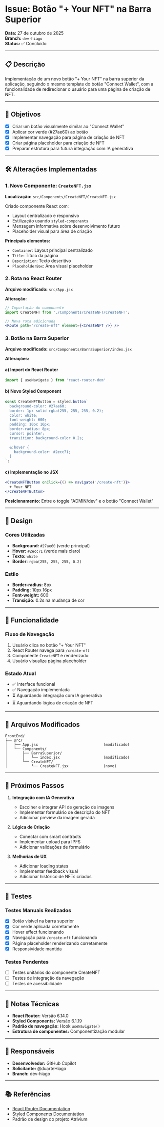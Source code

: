 # Issue: Botão "+ Your NFT" na Barra Superior

**Data:** 27 de outubro de 2025  
**Branch:** `dev-hiago`  
**Status:** ✅ Concluído

---

## 📋 Descrição

Implementação de um novo botão "+ Your NFT" na barra superior da aplicação, seguindo o mesmo template do botão "Connect Wallet", com a funcionalidade de redirecionar o usuário para uma página de criação de NFT.

---

## 🎯 Objetivos

- [x] Criar um botão visualmente similar ao "Connect Wallet"
- [x] Aplicar cor verde (#27ae60) ao botão
- [x] Implementar navegação para página de criação de NFT
- [x] Criar página placeholder para criação de NFT
- [x] Preparar estrutura para futura integração com IA generativa

---

## 🛠️ Alterações Implementadas

### 1. Novo Componente: `CreateNFT.jsx`

**Localização:** `src/Components/CreateNFT/CreateNFT.jsx`

Criado componente React com:
- Layout centralizado e responsivo
- Estilização usando `styled-components`
- Mensagem informativa sobre desenvolvimento futuro
- Placeholder visual para área de criação

**Principais elementos:**
- `Container`: Layout principal centralizado
- `Title`: Título da página
- `Description`: Texto descritivo
- `PlaceholderBox`: Área visual placeholder

### 2. Rota no React Router

**Arquivo modificado:** `src/App.jsx`

**Alteração:**
```jsx
// Importação do componente
import CreateNFT from './Components/CreateNFT/CreateNFT';

// Nova rota adicionada
<Route path="/create-nft" element={<CreateNFT />} />
```

### 3. Botão na Barra Superior

**Arquivo modificado:** `src/Components/BarraSuperior/index.jsx`

**Alterações:**

#### a) Import do React Router
```jsx
import { useNavigate } from 'react-router-dom'
```

#### b) Novo Styled Component
```jsx
const CreateNFTButton = styled.button`
  background-color: #27ae60;
  border: 1px solid rgba(255, 255, 255, 0.2);
  color: white;
  font-weight: 600;
  padding: 10px 16px;
  border-radius: 8px;
  cursor: pointer;
  transition: background-color 0.2s;
  
  &:hover {
    background-color: #2ecc71;
  }
`;
```

#### c) Implementação no JSX
```jsx
<CreateNFTButton onClick={() => navigate('/create-nft')}>
  + Your NFT
</CreateNFTButton>
```

**Posicionamento:** Entre o toggle "ADMIN/dev" e o botão "Connect Wallet"

---

## 🎨 Design

### Cores Utilizadas
- **Background:** `#27ae60` (verde principal)
- **Hover:** `#2ecc71` (verde mais claro)
- **Texto:** `white`
- **Border:** `rgba(255, 255, 255, 0.2)`

### Estilo
- **Border-radius:** 8px
- **Padding:** 10px 16px
- **Font-weight:** 600
- **Transição:** 0.2s na mudança de cor

---

## 🚀 Funcionalidade

### Fluxo de Navegação
1. Usuário clica no botão "+ Your NFT"
2. React Router navega para `/create-nft`
3. Componente `CreateNFT` é renderizado
4. Usuário visualiza página placeholder

### Estado Atual
- ✅ Interface funcional
- ✅ Navegação implementada
- ⏳ Aguardando integração com IA generativa
- ⏳ Aguardando lógica de criação de NFT

---

## 📁 Arquivos Modificados

```
FrontEnd/
├── src/
│   ├── App.jsx                              (modificado)
│   └── Components/
│       ├── BarraSuperior/
│       │   └── index.jsx                    (modificado)
│       └── CreateNFT/
│           └── CreateNFT.jsx                (novo)
```

---

## 🔄 Próximos Passos

1. **Integração com IA Generativa**
   - Escolher e integrar API de geração de imagens
   - Implementar formulário de descrição do NFT
   - Adicionar preview da imagem gerada

2. **Lógica de Criação**
   - Conectar com smart contracts
   - Implementar upload para IPFS
   - Adicionar validações de formulário

3. **Melhorias de UX**
   - Adicionar loading states
   - Implementar feedback visual
   - Adicionar histórico de NFTs criados

---

## 🧪 Testes

### Testes Manuais Realizados
- [x] Botão visível na barra superior
- [x] Cor verde aplicada corretamente
- [x] Hover effect funcionando
- [x] Navegação para `/create-nft` funcionando
- [x] Página placeholder renderizando corretamente
- [x] Responsividade mantida

### Testes Pendentes
- [ ] Testes unitários do componente CreateNFT
- [ ] Testes de integração da navegação
- [ ] Testes de acessibilidade

---

## 📝 Notas Técnicas

- **React Router:** Versão 6.14.0
- **Styled Components:** Versão 6.1.19
- **Padrão de navegação:** Hook `useNavigate()`
- **Estrutura de componentes:** Componentização modular

---

## 👥 Responsáveis

- **Desenvolvedor:** GitHub Copilot
- **Solicitante:** @duarteHiago
- **Branch:** dev-hiago

---

## 📚 Referências

- [React Router Documentation](https://reactrouter.com/)
- [Styled Components Documentation](https://styled-components.com/)
- Padrão de design do projeto Atrivium
